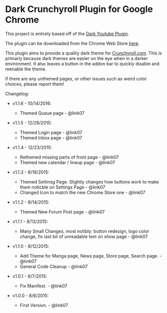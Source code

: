 # Dark Crunchyroll Plugin for Google Chrome
This project is entirely based off of the [Dark Youtube Plugin](https://github.com/stormbreakerbg/Dark-youtube-plugin-chrome).

The plugin can be downloaded from the Chrome Web Store [here](https://chrome.google.com/webstore/detail/dark-skin-for-crunchyroll/agjiicokbioponboibkfhfgmhcacafph?hl=en-US&gl=US).

This plugin aims to provide a quality dark theme for [Crunchyroll.com](http://crunchyroll.com).  This is primarly because dark themes are easier on the eye when in a darker environment.
It also leaves a button in the addon bar to quickly disable and reenable the theme.

If there are any unthemed pages, or other issues such as weird color choices, please report them!

Changelog:

* v1.1.6 - 10/14/2016:
  * Themed Queue page - @link07

* v1.1.5 - 12/28/2015:
  * Themed Login page - @link07
  * Themed Inbox page - @link07
  
* v1.1.4 - 12/23/2015:
  * Rethemed missing parts of front page - @link07
  * Themed new calendar / lineup page - @link07
  
* v1.1.3 - 8/19/2015:
  * Themed Settinsg Page.  Slightly changes how buttons work to make them noticble on Settings Page - @link07
  * Changed Icon to match the new Chrome Store one - @link07
  
* v1.1.2 - 8/14/2015:
  * Themed New Forum Post page - @link07

* v1.1.1 - 8/13/2015:
  * Many Small Changes, most notibly: button redesign, logo color change, fix last bit of unreadable text on show page - @link07

* v1.1.0 - 8/12/2015:
  * Add Theme for Manga page, News page, Store page, Search page. - @link07
  * General Code Cleanup - @link07

* v1.0.1 - 8/7/2015:
  * Fix Manifest. - @link07

* v1.0.0 - 8/6/2015:
  * First Version. - @link07
